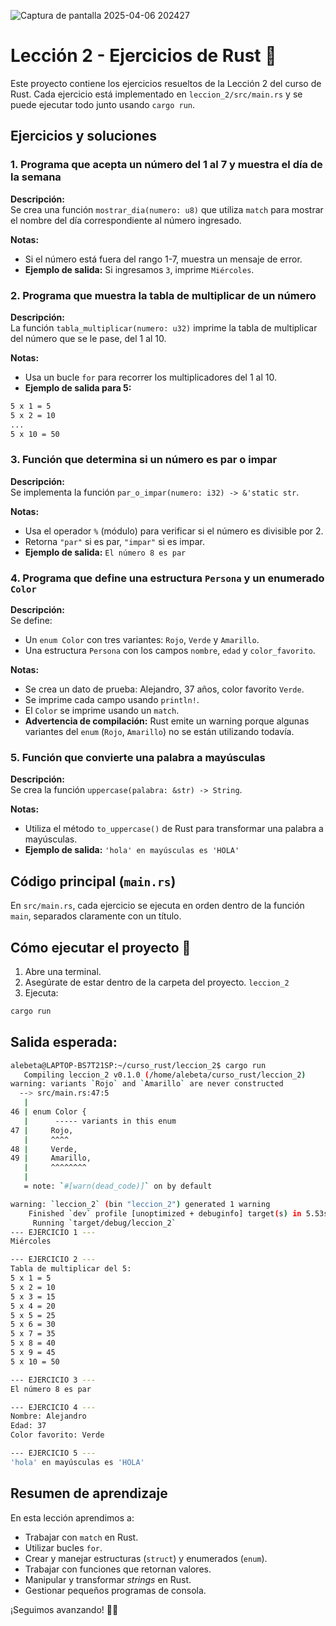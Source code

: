 ![Captura de pantalla 2025-04-06 202427](https://github.com/user-attachments/assets/faacd7f7-428d-47c7-9f13-7b1985832a44)


# Lección 2 - Ejercicios de Rust 🦀

Este proyecto contiene los ejercicios resueltos de la Lección 2 del curso de Rust. Cada ejercicio está implementado en `leccion_2/src/main.rs` y se puede ejecutar todo junto usando `cargo run`.

## Ejercicios y soluciones

### 1. Programa que acepta un número del 1 al 7 y muestra el día de la semana
**Descripción:**  
Se crea una función `mostrar_dia(numero: u8)` que utiliza `match` para mostrar el nombre del día correspondiente al número ingresado.

**Notas:**  
- Si el número está fuera del rango 1-7, muestra un mensaje de error.  
- **Ejemplo de salida:** Si ingresamos `3`, imprime `Miércoles`.

### 2. Programa que muestra la tabla de multiplicar de un número
**Descripción:**  
La función `tabla_multiplicar(numero: u32)` imprime la tabla de multiplicar del número que se le pase, del 1 al 10.

**Notas:**  
- Usa un bucle `for` para recorrer los multiplicadores del 1 al 10.  
- **Ejemplo de salida para 5:**  
```bash
5 x 1 = 5
5 x 2 = 10
...
5 x 10 = 50
```

### 3. Función que determina si un número es par o impar
**Descripción:**  
Se implementa la función `par_o_impar(numero: i32) -> &'static str`.

**Notas:**  
- Usa el operador `%` (módulo) para verificar si el número es divisible por 2.  
- Retorna `"par"` si es par, `"impar"` si es impar.  
- **Ejemplo de salida:** `El número 8 es par`

### 4. Programa que define una estructura `Persona` y un enumerado `Color`
**Descripción:**  
Se define:  
- Un `enum Color` con tres variantes: `Rojo`, `Verde` y `Amarillo`.  
- Una estructura `Persona` con los campos `nombre`, `edad` y `color_favorito`.

**Notas:**  
- Se crea un dato de prueba: Alejandro, 37 años, color favorito `Verde`.  
- Se imprime cada campo usando `println!`.  
- El `Color` se imprime usando un `match`.  
- **Advertencia de compilación:** Rust emite un warning porque algunas variantes del `enum` (`Rojo`, `Amarillo`) no se están utilizando todavía.

### 5. Función que convierte una palabra a mayúsculas
**Descripción:**  
Se crea la función `uppercase(palabra: &str) -> String`.

**Notas:**  
- Utiliza el método `to_uppercase()` de Rust para transformar una palabra a mayúsculas.  
- **Ejemplo de salida:** `'hola' en mayúsculas es 'HOLA'`

## Código principal (`main.rs`)
En `src/main.rs`, cada ejercicio se ejecuta en orden dentro de la función `main`, separados claramente con un título.

## Cómo ejecutar el proyecto 🚀
1. Abre una terminal.  
2. Asegúrate de estar dentro de la carpeta del proyecto. `leccion_2`
3. Ejecuta:  
```bash
cargo run
```

## Salida esperada: 

```bash
alebeta@LAPTOP-BS7T21SP:~/curso_rust/leccion_2$ cargo run
   Compiling leccion_2 v0.1.0 (/home/alebeta/curso_rust/leccion_2)
warning: variants `Rojo` and `Amarillo` are never constructed
  --> src/main.rs:47:5
   |
46 | enum Color {
   |      ----- variants in this enum
47 |     Rojo,
   |     ^^^^
48 |     Verde,
49 |     Amarillo,
   |     ^^^^^^^^
   |
   = note: `#[warn(dead_code)]` on by default

warning: `leccion_2` (bin "leccion_2") generated 1 warning
    Finished `dev` profile [unoptimized + debuginfo] target(s) in 5.53s
     Running `target/debug/leccion_2`
--- EJERCICIO 1 ---
Miércoles

--- EJERCICIO 2 ---
Tabla de multiplicar del 5:
5 x 1 = 5
5 x 2 = 10
5 x 3 = 15
5 x 4 = 20
5 x 5 = 25
5 x 6 = 30
5 x 7 = 35
5 x 8 = 40
5 x 9 = 45
5 x 10 = 50

--- EJERCICIO 3 ---
El número 8 es par

--- EJERCICIO 4 ---
Nombre: Alejandro
Edad: 37
Color favorito: Verde

--- EJERCICIO 5 ---
'hola' en mayúsculas es 'HOLA'
```
## Resumen de aprendizaje

En esta lección aprendimos a:

- Trabajar con `match` en Rust.
- Utilizar bucles `for`.
- Crear y manejar estructuras (`struct`) y enumerados (`enum`).
- Trabajar con funciones que retornan valores.
- Manipular y transformar *strings* en Rust.
- Gestionar pequeños programas de consola.

¡Seguimos avanzando! 🦀🚀


